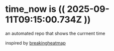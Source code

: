 # time_now is (( 2025-09-11T09:15:00.734Z ))

an automated repo that shows the currnent time

inspired by [breakingheatmap](https://github.com/breakingheatmap/breakingheatmap)